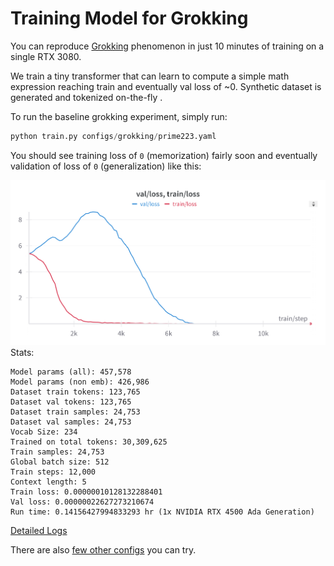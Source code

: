 # Training Model for Grokking

You can reproduce [Grokking](https://arxiv.org/abs/2201.02177) phenomenon in just 10 minutes of training on a single RTX 3080.

We train a tiny transformer that can learn to compute a simple math expression reaching train and eventually val loss of ~0. Synthetic dataset is generated and tokenized on-the-fly .

To run the baseline grokking experiment, simply run:

```python
python train.py configs/grokking/prime223.yaml
```

You should see training loss of `0` (memorization) fairly soon and eventually validation of loss of `0` (generalization) like this:

![Training and Validation Loss](results/grokking/prime223/prime223_baseline.png)
Stats:

```text
Model params (all): 457,578
Model params (non emb): 426,986
Dataset train tokens: 123,765
Dataset val tokens: 123,765
Dataset train samples: 24,753
Dataset val samples: 24,753
Vocab Size: 234
Trained on total tokens: 30,309,625
Train samples: 24,753
Global batch size: 512
Train steps: 12,000
Context length: 5
Train loss: 0.00000010128132288401
Val loss: 0.00000022627273210674
Run time: 0.14156427994833293 hr (1x NVIDIA RTX 4500 Ada Generation)
```

[Detailed Logs](results/grokking/prime223/log.txt)

There are also [few other configs](/configs/grokking) you can try.



